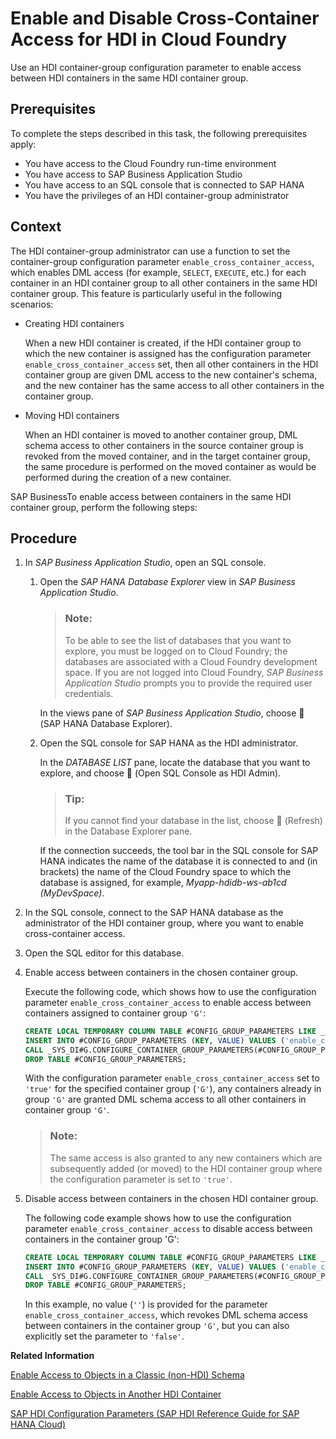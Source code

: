 <!-- loio3447f9706b3a42fc9840a3dac389e426 -->

<link rel="stylesheet" type="text/css" href="../css/sap-icons.css"/>

# Enable and Disable Cross-Container Access for HDI in Cloud Foundry

Use an HDI container-group configuration parameter to enable access between HDI containers in the same HDI container group.



<a name="loio3447f9706b3a42fc9840a3dac389e426__prereq_mkk_w1t_ytb"/>

## Prerequisites

To complete the steps described in this task, the following prerequisites apply:

-   You have access to the Cloud Foundry run-time environment
-   You have access to SAP Business Application Studio
-   You have access to an SQL console that is connected to SAP HANA
-   You have the privileges of an HDI container-group administrator



## Context

The HDI container-group administrator can use a function to set the container-group configuration parameter `enable_cross_container_access`, which enables DML access \(for example, `SELECT`, `EXECUTE`, etc.\) for each container in an HDI container group to all other containers in the same HDI container group. This feature is particularly useful in the following scenarios:

-   Creating HDI containers

    When a new HDI container is created, if the HDI container group to which the new container is assigned has the configuration parameter `enable_cross_container_access` set, then all other containers in the HDI container group are given DML access to the new container's schema, and the new container has the same access to all other containers in the container group.

-   Moving HDI containers

    When an HDI container is moved to another container group, DML schema access to other containers in the source container group is revoked from the moved container, and in the target container group, the same procedure is performed on the moved container as would be performed during the creation of a new container.


SAP BusinessTo enable access between containers in the same HDI container group, perform the following steps:



## Procedure

1.  In *SAP Business Application Studio*, open an SQL console.

    1.  Open the *SAP HANA Database Explorer* view in *SAP Business Application Studio*.

        > ### Note:  
        > To be able to see the list of databases that you want to explore, you must be logged on to Cloud Foundry; the databases are associated with a Cloud Foundry development space. If you are not logged into Cloud Foundry, *SAP Business Application Studio* prompts you to provide the required user credentials.

        In the views pane of *SAP Business Application Studio*, choose <span class="FPA-icons-V3"></span> \(SAP HANA Database Explorer\).

    2.  Open the SQL console for SAP HANA as the HDI administrator.

        In the *DATABASE LIST* pane, locate the database that you want to explore, and choose <span class="FPA-icons-V3"></span> \(Open SQL Console as HDI Admin\).

        > ### Tip:  
        > If you cannot find your database in the list, choose <span class="FPA-icons-V3"></span> \(Refresh\) in the Database Explorer pane.

        If the connection succeeds, the tool bar in the SQL console for SAP HANA indicates the name of the database it is connected to and \(in brackets\) the name of the Cloud Foundry space to which the database is assigned, for example, *Myapp-hdidb-ws-ab1cd \(MyDevSpace\)*.


2.  In the SQL console, connect to the SAP HANA database as the administrator of the HDI container group, where you want to enable cross-container access.

3.  Open the SQL editor for this database.

4.  Enable access between containers in the chosen container group.

    Execute the following code, which shows how to use the configuration parameter `enable_cross_container_access` to enable access between containers assigned to container group `'G'`:

    ```sql
    CREATE LOCAL TEMPORARY COLUMN TABLE #CONFIG_GROUP_PARAMETERS LIKE _SYS_DI.TT_PARAMETERS; 
    INSERT INTO #CONFIG_GROUP_PARAMETERS (KEY, VALUE) VALUES ('enable_cross_container_access', 'true'); 
    CALL _SYS_DI#G.CONFIGURE_CONTAINER_GROUP_PARAMETERS(#CONFIG_GROUP_PARAMETERS, _SYS_DI.T_NO_PARAMETERS, ?, ?, ?);  
    DROP TABLE #CONFIG_GROUP_PARAMETERS; 
    ```

    With the configuration parameter `enable_cross_container_access` set to `'true'` for the specified container group \(`'G'`\), any containers already in group `'G'` are granted DML schema access to all other containers in container group `'G'`.

    > ### Note:  
    > The same access is also granted to any new containers which are subsequently added \(or moved\) to the HDI container group where the configuration parameter is set to `'true'`.

5.  Disable access between containers in the chosen HDI container group.

    The following code example shows how to use the configuration parameter `enable_cross_container_access` to disable access between containers in the container group 'G':

    ```sql
    CREATE LOCAL TEMPORARY COLUMN TABLE #CONFIG_GROUP_PARAMETERS LIKE _SYS_DI.TT_PARAMETERS; 
    INSERT INTO #CONFIG_GROUP_PARAMETERS (KEY, VALUE) VALUES ('enable_cross_container_access', ''); 
    CALL _SYS_DI#G.CONFIGURE_CONTAINER_GROUP_PARAMETERS(#CONFIG_GROUP_PARAMETERS, _SYS_DI.T_NO_PARAMETERS, ?, ?, ?); 
    DROP TABLE #CONFIG_GROUP_PARAMETERS; 
    ```

    In this example, no value \(`''`\) is provided for the parameter `enable_cross_container_access`, which revokes DML schema access between containers in the container group `'G'`, but you can also explicitly set the parameter to `'false'`.


**Related Information**  


[Enable Access to Objects in a Classic \(non-HDI\) Schema](enable-access-to-objects-in-a-classic-non-hdi-schema-402944b.md "Use a synonym to enable access to objects in a database schema that is not managed by SAP HDI (for example, ERP).")

[Enable Access to Objects in Another HDI Container](enable-access-to-objects-in-another-hdi-container-4adba34.md "Use a synonym to enable access to another HDI container.")

[SAP HDI Configuration Parameters \(SAP HDI Reference Guide for SAP HANA Cloud\)](https://help.sap.com/docs/HANA_CLOUD_DATABASE/c2cc2e43458d4abda6788049c58143dc/1d9582a464344b6c86bcd3489dca7554.html)

